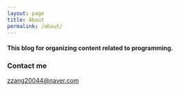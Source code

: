 ```yaml
---
layout: page
title: About
permalink: /about/
---
```


#### This blog for organizing content related to programming.

### Contact me

[zzang20044@naver.com](mailto:email@domain.com)